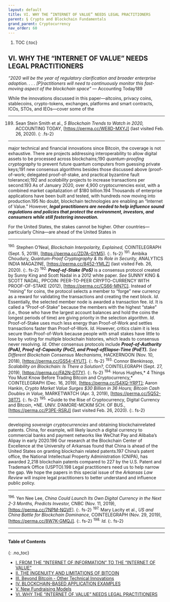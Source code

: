 ```yaml
---
layout: default
title: VI. WHY THE “INTERNET OF VALUE” NEEDS LEGAL PRACTITIONERS  
parent: § Crypto and Blockchain Fundamentals 
grand_parent: Cryptocurrency 
nav_order: 60 
---
```

<style>
.dont-break-out {
  /* These are technically the same, but use both */
  overflow-wrap: break-word;
  word-wrap: break-word;

  -ms-word-break: break-all;
  /* This is the dangerous one in WebKit, as it breaks things wherever */
  word-break: break-all;
  /* Instead use this non-standard one: */
  word-break: break-word;
}
</style>

<div class="dont-break-out" markdown="1">

1. TOC
{:toc}

## VI. WHY THE “INTERNET OF VALUE” NEEDS LEGAL PRACTITIONERS
*“2020 will be the year of regulatory clarification and broader enterprise adoption. . . . [P]ractitioners will need to continuously monitor this fast-moving aspect of the blockchain space”* — Accounting Today189

While the innovations discussed in this paper—altcoins, privacy coins, stablecoins, crypto-tokens, exchanges, platforms and smart contracts, ICOs, STOs, and IEOs—cover some of the

***
189. Sean Stein Smith et al., *5 Blockchain Trends to Watch in 2020,* ACCOUNTING TODAY, [https://perma.cc/WE8D-MXYJ] (last visited Feb. 26, 2020).
{: .fs-2}
***

major technical and financial innovations since Bitcoin, the coverage is not exhaustive. There are projects addressing interoperability to allow digital assets to be processed across blockchains;190 *quantum-proofing cryptography* to prevent future quantum computers from guessing private keys;191 new consensus algorithms besides those discussed above (proof-of-work; delegated proof-of-stake, and practical byzantine fault tolerance);192 and *scalability* projects to increase transactions per second.193 As of January 2020, over 4,900 cryptocurrencies exist, with a combined market capitalization of $180 billion.194 Thousands of enterprise applications have been built and tested, with hundreds now moving into production.195 No doubt, blockchain technologies are enabling an “Internet of Value.” However, ***legal practitioners are needed to help influence sound regulations and policies that protect the environment, investors, and consumers while still fostering innovation.***

For the United States, the stakes cannot be higher. Other countries—particularly China—are ahead of the United States in 

***
<sup>190.</sup> Stephen O’Neal, *Blockchain Interpolarity, Explained,* COINTELEGRAPH (Sept. 5, 2019), [https://perma.cc/ZD7A-GYM5]. 
{:. fs-2}
<sup>191.</sup> Ambika Choudury, *Quantum-Proof Cryptography & Its Role in Security,* ANALYTICS INDIA MAGAZINE, [https://perma.cc/8452-YMLZ] (last visited Feb. 26, 2020). 
{:. fs-2}
<sup>192.</sup> ***Proof-of-Stake (PoS)*** is a consensus protocol created by Sunny King and Scott Nadal in a 2012 white paper. *See* SUNNY KING & SCOTT NADAL, PPCOIN: PEER-TO-PEER CRYPTO-CURRENCY WITH PROOF-OF-STAKE (2012), [https://perma.cc/CS66-MN7C]. Instead of “mining” for coins, the protocol selects a member to “forge” new currency as a reward for validating the transactions and creating the next block. *Id*. Essentially, the selected member node is awarded a transaction fee. *Id*. It is called a “Proof-of-Stake” because the members with the highest “stake” (i.e., those who have the largest account balances and hold the coins the longest periods of time) are giving priority in the selection algorithm. *Id*. Proof-of-Stake uses much less energy than Proof-of-Work and settles transactions faster than Proof-of-Work. *Id*. However, critics claim it is less secure than Proof-of-Work because people with small stakes have little to lose by voting for multiple blockchain histories, which leads to consensus never resolving. *Id*. Other consensus protocols include ***Proof-of-Authority (PoA), Proof-of-Capacity (PoC), and Proof-ofElapse-Time (PoET).*** *See Different Blockchain Consensus Mechanisms,* HACKERNOON (Nov. 10, 2018), [https://perma.cc/GS54-4YUT]. 
{:. fs-2}
<sup>193.</sup> Connor Blenkinsop, *Scalability on Blockchain: Is There a Solution?,* COINTELEGRAPH (Sept. 27, 2019), [https://perma.cc/FA2N-DT7Y]. 
{:. fs-2}
<sup>194.</sup> Horus Hughes,* 4 Things You Must Know Before Trading Bitcoin and Cryptocurrency,* COINTELEGRAPH (Dec. 16, 2019), [https://perma.cc/S4XQ-YRPT]; Aaron Hankin, *Crypto Market Value Surges $30 Billion in 36 Hours; Bitcoin Cash Doubles in Value,* MARKETWATCH (Apr. 3, 2019), [https://perma.cc/5Q52-38T7]. 
{:. fs-2}
<sup>195.</sup> *Guide to the Rise of Cryptocurrency, Digital Currency and Bitcoin, *NE. UNIV. D’AMORE-MCKIM SCH. OF BUS., [https://perma.cc/P3PE-RSRJ] (last visited Feb. 26, 2020).
{:. fs-2}
***

developing *sovereign cryptocurrencies* and obtaining blockchainrelated patents. China, for example, will likely launch a digital currency to commercial banks and payment networks like WeChat Pay and Alibaba’s Alipay in early 2020.196 Our research at the Blockchain Center of Excellence at the University of Arkansas found that China is ahead of the United States on granting blockchain related patents.197 China’s patent office, the National Intellectual Property Administration (CNIPA), has awarded 2,218 blockchain patents compared to 227 by the U.S. Patent and Trademark Office (USPTO).198 Legal practitioners need us to help narrow the gap. We hope the papers in this special issue of the *Arkansas Law Review* will inspire legal practitioners to better understand and influence public policy.

***
<sup>196.</sup> Yen Nee Lee, *China Could Launch Its Own Digital Currency in the Next 2-3 Months, Predicts Investor,* CNBC (Nov. 11, 2019), [https://perma.cc/7NPM-NGVF].
{:. fs-2}
<sup>197.</sup> Mary Lacity et al., *US and China Battle for Blockchain Dominance,* COINTELEGRAPH (Nov. 29, 2019), [https://perma.cc/8W7K-GMQJ].
{:. fs-2}
<sup>198.</sup> *Id.*
{:. fs-2}
***

***

#### Table of Contents
{: .no_toc}
<ul><li> <a href="http://localhost:4000/docs/cryptocurrency/crypto-and-blockchain-fundamentals-1/">I. FROM THE “INTERNET OF INFORMATION” TO THE “INTERNET OF VALUE”</a></li><li> <a href="http://localhost:4000/docs/cryptocurrency/crypto-and-blockchain-fundamentals-2/">II. THE INGENUITY AND LIMITATIONS OF BITCOIN</a></li><li> <a href="http://localhost:4000/docs/cryptocurrency/crypto-and-blockchain-fundamentals-3/">III. Beyond Bitcoin - Other Technical Innovations</a></li><li> <a href="http://localhost:4000/docs/cryptocurrency/crypto-and-blockchain-fundamentals-4/">IV. BLOCKCHAIN-BASED APPLICATION EXAMPLES</a></li><li> <a href="http://localhost:4000/docs/cryptocurrency/crypto-and-blockchain-fundamentals-5/">V. New Fundraising Models</a></li><li> <a href="http://localhost:4000/docs/cryptocurrency/crypto-and-blockchain-fundamentals-6/">VI. WHY THE “INTERNET OF VALUE” NEEDS LEGAL PRACTITIONERS</a></li></ul>
</div>
</div>
